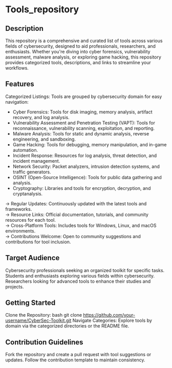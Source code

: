 # Tools_repository
## Description
This repository is a comprehensive and curated list of tools across various fields of cybersecurity, designed to aid professionals, researchers, and enthusiasts. Whether you're diving into cyber forensics, vulnerability assessment, malware analysis, or exploring game hacking, this repository provides categorized tools, descriptions, and links to streamline your workflows.

## Features
Categorized Listings: Tools are grouped by cybersecurity domain for easy navigation:
<ul>
<li> Cyber Forensics: Tools for disk imaging, memory analysis, artifact recovery, and log analysis.</li>
<li> Vulnerability Assessment and Penetration Testing (VAPT): Tools for reconnaissance, vulnerability scanning, exploitation, and reporting.</li>
<li> Malware Analysis: Tools for static and dynamic analysis, reverse engineering, and sandboxing.</li>
<li> Game Hacking: Tools for debugging, memory manipulation, and in-game automation.</li>
<li> Incident Response: Resources for log analysis, threat detection, and incident management.</li>
<li> Network Security: Packet analyzers, intrusion detection systems, and traffic generators.</li>
<li> OSINT (Open-Source Intelligence): Tools for public data gathering and analysis.</li>
<li> Cryptography: Libraries and tools for encryption, decryption, and cryptanalysis.</li>
  </ul>
  
-> Regular Updates: Continuously updated with the latest tools and frameworks.<br>
-> Resource Links: Official documentation, tutorials, and community resources for each tool.<br>
-> Cross-Platform Tools: Includes tools for Windows, Linux, and macOS environments.<br>
-> Contributions Welcome: Open to community suggestions and contributions for tool inclusion. <br>

## Target Audience
Cybersecurity professionals seeking an organized toolkit for specific tasks.
Students and enthusiasts exploring various fields within cybersecurity.
Researchers looking for advanced tools to enhance their studies and projects.
## Getting Started
Clone the Repository:
bash
git clone https://github.com/your-username/CyberSec-Toolkit.git
Navigate Categories: Explore tools by domain via the categorized directories or the README file.

## Contribution Guidelines
Fork the repository and create a pull request with tool suggestions or updates.
Follow the contribution template to maintain consistency.

